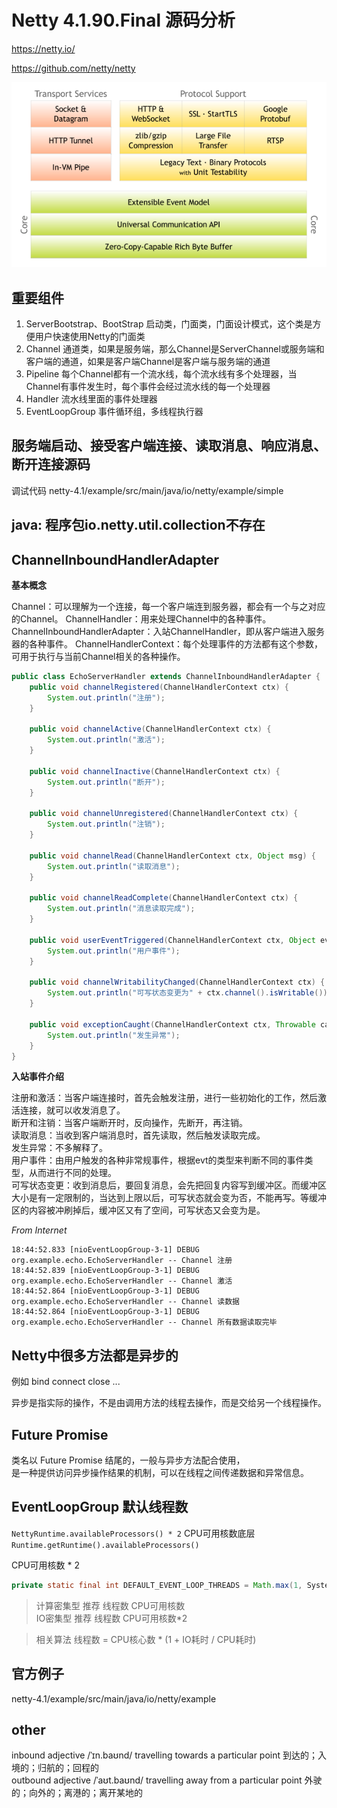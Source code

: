 # Netty 4.1.90.Final 源码分析 

https://netty.io/

https://github.com/netty/netty

![img.png](readme/component.png)

## 重要组件

1. ServerBootstrap、BootStrap 启动类，门面类，门面设计模式，这个类是方便用户快速使用Netty的门面类
2. Channel 通道类，如果是服务端，那么Channel是ServerChannel或服务端和客户端的通道，如果是客户端Channel是客户端与服务端的通道
3. Pipeline 每个Channel都有一个流水线，每个流水线有多个处理器，当Channel有事件发生时，每个事件会经过流水线的每一个处理器
4. Handler 流水线里面的事件处理器
5. EventLoopGroup 事件循环组，多线程执行器

## 服务端启动、接受客户端连接、读取消息、响应消息、断开连接源码

调试代码 netty-4.1/example/src/main/java/io/netty/example/simple



## java: 程序包io.netty.util.collection不存在



## ChannelInboundHandlerAdapter

**基本概念**

Channel：可以理解为一个连接，每一个客户端连到服务器，都会有一个与之对应的Channel。
ChannelHandler：用来处理Channel中的各种事件。
ChannelInboundHandlerAdapter：入站ChannelHandler，即从客户端进入服务器的各种事件。
ChannelHandlerContext：每个处理事件的方法都有这个参数，可用于执行与当前Channel相关的各种操作。

```java
public class EchoServerHandler extends ChannelInboundHandlerAdapter {
    public void channelRegistered(ChannelHandlerContext ctx) {
        System.out.println("注册");
    }

    public void channelActive(ChannelHandlerContext ctx) {
        System.out.println("激活");
    }

    public void channelInactive(ChannelHandlerContext ctx) {
        System.out.println("断开");
    }

    public void channelUnregistered(ChannelHandlerContext ctx) {
        System.out.println("注销");
    }

    public void channelRead(ChannelHandlerContext ctx, Object msg) {
        System.out.println("读取消息");
    }

    public void channelReadComplete(ChannelHandlerContext ctx) {
        System.out.println("消息读取完成");
    }

    public void userEventTriggered(ChannelHandlerContext ctx, Object evt) {
        System.out.println("用户事件");
    }

    public void channelWritabilityChanged(ChannelHandlerContext ctx) {
        System.out.println("可写状态变更为" + ctx.channel().isWritable());
    }

    public void exceptionCaught(ChannelHandlerContext ctx, Throwable cause) {
        System.out.println("发生异常");
    }
}    
```

**入站事件介绍**

注册和激活：当客户端连接时，首先会触发注册，进行一些初始化的工作，然后激活连接，就可以收发消息了。  
断开和注销：当客户端断开时，反向操作，先断开，再注销。  
读取消息：当收到客户端消息时，首先读取，然后触发读取完成。  
发生异常：不多解释了。  
用户事件：由用户触发的各种非常规事件，根据evt的类型来判断不同的事件类型，从而进行不同的处理。  
可写状态变更：收到消息后，要回复消息，会先把回复内容写到缓冲区。而缓冲区大小是有一定限制的，当达到上限以后，可写状态就会变为否，不能再写。等缓冲区的内容被冲刷掉后，缓冲区又有了空间，可写状态又会变为是。  

_From Internet_

```text
18:44:52.833 [nioEventLoopGroup-3-1] DEBUG org.example.echo.EchoServerHandler -- Channel 注册
18:44:52.839 [nioEventLoopGroup-3-1] DEBUG org.example.echo.EchoServerHandler -- Channel 激活
18:44:52.864 [nioEventLoopGroup-3-1] DEBUG org.example.echo.EchoServerHandler -- Channel 读数据
18:44:52.864 [nioEventLoopGroup-3-1] DEBUG org.example.echo.EchoServerHandler -- Channel 所有数据读取完毕
```

## Netty中很多方法都是异步的

例如 bind connect close ...

异步是指实际的操作，不是由调用方法的线程去操作，而是交给另一个线程操作。

## Future Promise

类名以 Future Promise 结尾的，一般与异步方法配合使用，  
是一种提供访问异步操作结果的机制，可以在线程之间传递数据和异常信息。

## EventLoopGroup 默认线程数

`NettyRuntime.availableProcessors() * 2` CPU可用核数底层 `Runtime.getRuntime().availableProcessors()`

CPU可用核数 * 2

```java
private static final int DEFAULT_EVENT_LOOP_THREADS = Math.max(1, SystemPropertyUtil.getInt("io.netty.eventLoopThreads", NettyRuntime.availableProcessors() * 2));
```

> 计算密集型 推荐 线程数 CPU可用核数  
> IO密集型 推荐 线程数 CPU可用核数*2  

> 相关算法 线程数 = CPU核心数 * (1 + IO耗时 / CPU耗时)

## 官方例子

netty-4.1/example/src/main/java/io/netty/example

## other

inbound adjective /ˈɪn.baʊnd/  travelling towards a particular point  到达的；入境的；归航的；回程的  
outbound adjective /ˈaʊt.baʊnd/ travelling away from a particular point 外驶的；向外的；离港的；离开某地的
